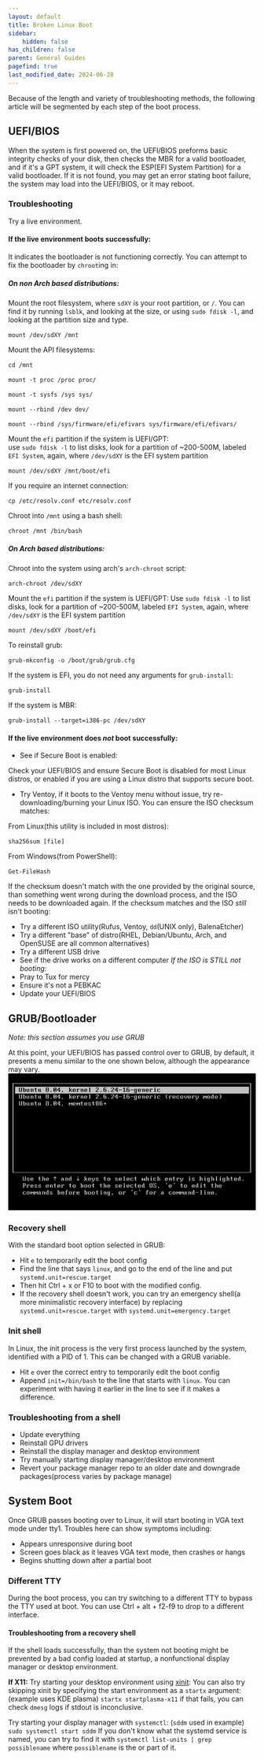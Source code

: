 ```yaml
---
layout: default
title: Broken Linux Boot
sidebar:
    hidden: false
has_children: false
parent: General Guides
pagefind: true
last_modified_date: 2024-06-28
---
```



Because of the length and variety of troubleshooting methods, the following article will be segmented by each step of the boot process.

## UEFI/BIOS
When the system is first powered on, the UEFI/BIOS preforms basic integrity checks of your disk, then checks the MBR for a valid bootloader, and if it's a GPT system, it will check the ESP(EFI System Partition) for a valid bootloader. If it is not found, you may get an error stating boot failure, the system may load into the UEFI/BIOS, or it may reboot. 

### Troubleshooting
Try a live environment.

#### If the live environment boots successfully:
It indicates the bootloader is not functioning correctly. You can attempt to fix the bootloader by `chroot`ing in:
##### On non Arch based distributions:
Mount the root filesystem, where `sdXY` is your root partition, or `/`. You can find it by running `lsblk`, and looking at the size, or using `sudo fdisk -l`, and looking at the partition size and type.
```
mount /dev/sdXY /mnt
```
Mount the API filesystems:
```
cd /mnt
```
```
mount -t proc /proc proc/
```
```
mount -t sysfs /sys sys/
```
```
mount --rbind /dev dev/
```
```
mount --rbind /sys/firmware/efi/efivars sys/firmware/efi/efivars/
```
Mount the `efi` partition if the system is UEFI/GPT:<br>
use `sudo fdisk -l` to list disks, look for a partition of ~200-500M, labeled `EFI System`, again, where `/dev/sdXY` is the EFI system partition
```
mount /dev/sdXY /mnt/boot/efi
```

If you require an internet connection:
```
cp /etc/resolv.conf etc/resolv.conf
```

Chroot into `/mnt` using a bash shell:
```
chroot /mnt /bin/bash
```

##### On Arch based distributions:
Chroot into the system using arch's `arch-chroot` script:
```
arch-chroot /dev/sdXY
```
Mount the `efi` partition if the system is UEFI/GPT:
Use `sudo fdisk -l` to list disks, look for a partition of ~200-500M, labeled `EFI System`, again, where `/dev/sdXY` is the EFI system partition
```
mount /dev/sdXY /boot/efi
```

To reinstall grub:
```
grub-mkconfig -o /boot/grub/grub.cfg
```
If the system is EFI, you do not need any arguments for `grub-install`:
```
grub-install
```
If the system is MBR:
```
grub-install --target=i386-pc /dev/sdXY
```
#### If the live environment does *not* boot successfully:
- See if Secure Boot is enabled:

Check your UEFI/BIOS and ensure Secure Boot is disabled for most Linux distros, or enabled if you are using a Linux distro that supports secure boot.

- Try Ventoy, if it boots to the Ventoy menu without issue, try re-downloading/burning your Linux ISO. You can ensure the ISO checksum matches:

From Linux(this utility is included in most distros):
```
sha256sum [file]
```
From Windows(from PowerShell):
```
Get-FileHash
```
If the checksum doesn't match with the one provided by the original source, than something went wrong during the download process, and the ISO needs to be downloaded again.
If the checksum matches and the ISO *still* isn't booting:
- Try a different ISO utility(Rufus, Ventoy, `dd`(UNIX only), BalenaEtcher)
- Try a different "base" of distro(RHEL, Debian/Ubuntu, Arch, and OpenSUSE are all common alternatives)
- Try a different USB drive
- See if the drive works on a different computer
*If the ISO is STILL not booting:*
- Pray to Tux for mercy
- Ensure it's not a PEBKAC
- Update your UEFI/BIOS

## GRUB/Bootloader
*Note: this section assumes you use GRUB*

At this point, your UEFI/BIOS has passed control over to GRUB, by default, it presents a menu similar to the one shown below, although the appearance may vary.
![grub menu](../../../assets/fixing-linux-boot/GRUB_screenshot.png)

### Recovery shell
With the standard boot option selected in GRUB:
- Hit `e` to temporarily edit the boot config
- Find the line that says `linux`, and go to the end of the line and put `systemd.unit=rescue.target`
- Then hit Ctrl + x or F10 to boot with the modified config.
- If the recovery shell doesn't work, you can try an emergency shell(a more minimalistic recovery interface) by replacing `systemd.unit=rescue.target` with `systemd.unit=emergency.target`

### Init shell
In Linux, the init process is the very first process launched by the system, identified with a PID of 1. This can be changed with a GRUB variable.
- Hit `e` over the correct entry to temporarily edit the boot config
- Append `init=/bin/bash` to the line that starts with `linux`. You can experiment with having it earlier in the line to see if it makes a difference.

### Troubleshooting from a shell
- Update everything
- Reinstall GPU drivers
- Reinstall the display manager and desktop environment
- Try manually starting display manager/desktop environment
- Revert your package manager repo to an older date and downgrade packages(process varies by package manage)

## System Boot
Once GRUB passes booting over to Linux, it will start booting in VGA text mode under tty1. Troubles here can show symptoms including:
- Appears unresponsive during boot 
- Screen goes black as it leaves VGA text mode, then crashes or hangs
- Begins shutting down after a partial boot


### Different TTY
During the boot process, you can try switching to a different TTY to bypass the TTY used at boot. You can use Ctrl + alt + f2-f9 to drop to a different interface.
#### Troubleshooting from a recovery shell
If the shell loads successfully, than the system not booting might be prevented by a bad config loaded at startup, a nonfunctional display manager or desktop environment. 

**If X11:**
Try starting your desktop environment using [xinit](https://wiki.archlinux.org/title/Xinit):
You can also try skipping xinit by specifying the start environment as a `startx` argument:
(example uses KDE plasma)
`startx startplasma-x11`
if that fails, you can check `dmesg` logs if stdout is inconclusive.

Try starting your display manager with `systemctl`:
(`sddm` used in example)
`sudo systemctl start sddm`
If you don't know what the systemd service is named, you can try to find it with `systemctl list-units | grep possiblename` where `possiblename` is the or part of it.
